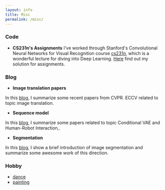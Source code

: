 ```yaml
---
layout: info
title: Misc 
permalink: /misc/
---
```


### Code
<!-- - [Reinforcement Learning: An Introduction](https://github.com/ShangtongZhang/reinforcement-learning-an-introduction) ![(8k stars)](https://img.shields.io/github/stars/shangtongzhang/reinforcement-learning-an-introduction.svg?style=social)  
This repo is a python implementation of the textbook from Sutton & Barto. -->
- **CS231n's Assignments** 
I've worked through Stanford's Convolutional Neural Networks for Visual Recognition course [cs231n](http://cs231n.stanford.edu), which is a wonderful lecture for diving into Deep Learning. [Here](https://github.com/JiaojiaoYe1994/cs231_assignment_solution1718) find out my solution for assignments.



### Blog
* **Image translation papers**

In this [blog](/blog/img_translation_paper), I summarize some recent papers from CVPR. ECCV related to topic image translation.


* **Sequence model**

In this [blog](/blog/sequence_model), I summarize some papers related to topic Conditional VAE and Human-Robot Interaction,.

* **Segmentation**

In this [blog](/blog/segmentation), I show a brief introduction of image segmentation and summarize some awesome work of this direction. 



### Hobby
- [dance](/hobby/dance)
- [painting](/hobby/painting)
